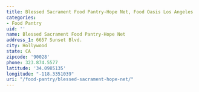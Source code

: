 ```yaml
---
title: Blessed Sacrament Food Pantry-Hope Net, Food Oasis Los Angeles
categories:
- Food Pantry
uid: ''
name: Blessed Sacrament Food Pantry-Hope Net
address_1: 6657 Sunset Blvd.
city: Hollywood
state: CA
zipcode: '90028'
phone: 323.874.5577
latitude: '34.0985135'
longitude: "-118.3351039"
uri: "/food-pantry/blessed-sacrament-hope-net/"
---
```


